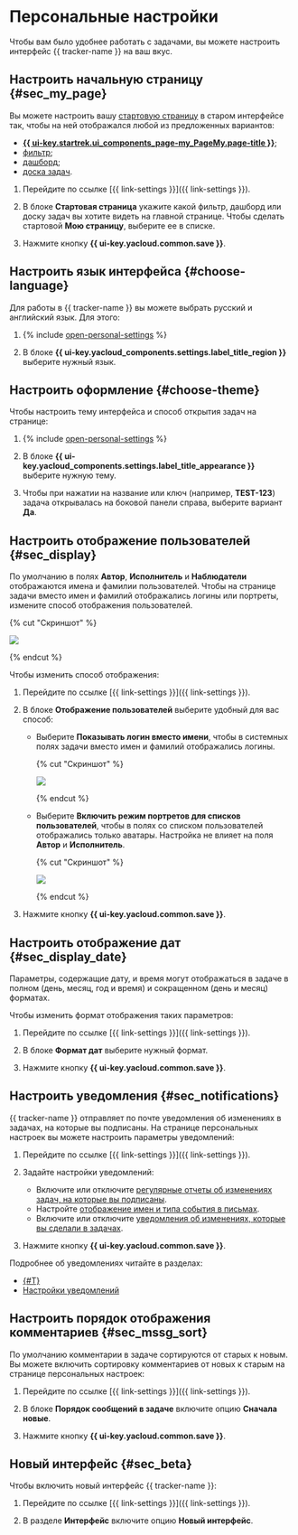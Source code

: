 # Персональные настройки

Чтобы вам было удобнее работать с задачами, вы можете настроить интерфейс {{ tracker-name }} на ваш вкус.

## Настроить начальную страницу {#sec_my_page}

Вы можете настроить вашу [стартовую страницу](startpage.md) в старом интерфейсе так, чтобы на ней отображался любой из предложенных вариантов:

* [**{{ ui-key.startrek.ui_components_page-my_PageMy.page-title }}**](startpage.md#my-page);
* [фильтр](create-filter.md);
* [дашборд](dashboard.md);
* [доска задач](../manager/create-agile-board.md).

1. Перейдите по ссылке [{{ link-settings }}]({{ link-settings }}).

1. В блоке **Стартовая страница** укажите какой фильтр, дашборд или доску задач вы хотите видеть на главной странице. Чтобы сделать стартовой **Мою страницу**, выберите ее в списке.

1. Нажмите кнопку **{{ ui-key.yacloud.common.save }}**.

## Настроить язык интерфейса {#choose-language}

Для работы в {{ tracker-name }} вы можете выбрать русский и английский язык. Для этого:

1. {% include [open-personal-settings](../../_includes/tracker/open-personal-settings.md) %}

1. В блоке **{{ ui-key.yacloud_components.settings.label_title_region }}** выберите нужный язык.

## Настроить оформление {#choose-theme}

Чтобы настроить тему интерфейса и способ открытия задач на странице: 

1. {% include [open-personal-settings](../../_includes/tracker/open-personal-settings.md) %}

1. В блоке **{{ ui-key.yacloud_components.settings.label_title_appearance }}** выберите нужную тему.

1. Чтобы при нажатии на название или ключ (например, **TEST-123**) задача открывалась на боковой панели справа, выберите вариант **Да**.

## Настроить отображение пользователей {#sec_display}

По умолчанию в полях **Автор**, **Исполнитель** и **Наблюдатели** отображаются имена и фамилии пользователей. Чтобы на странице задачи вместо имен и фамилий отображались логины или портреты, измените способ отображения пользователей.

{% cut "Скриншот" %}

![](../../_assets/tracker/followers-disp-style-3.png)

{% endcut %}

Чтобы изменить способ отображения:

1. Перейдите по ссылке [{{ link-settings }}]({{ link-settings }}).

1. В блоке **Отображение пользователей** выберите удобный для вас способ:
    - Выберите **Показывать логин вместо имени**, чтобы в системных полях задачи вместо имен и фамилий отображались логины.

        {% cut "Скриншот" %}

        ![](../../_assets/tracker/followers-disp-style-4.png)

        {% endcut %}

    - Выберите **Включить режим портретов для списков пользователей**, чтобы в полях со списком пользователей отображались только аватары. Настройка не влияет на поля **Автор** и **Исполнитель**.	

        {% cut "Скриншот" %}

        ![](../../_assets/tracker/followers-disp-style-5.png)

        {% endcut %}

1. Нажмите кнопку **{{ ui-key.yacloud.common.save }}**.

## Настроить отображение дат {#sec_display_date}

Параметры, содержащие дату, и время могут отображаться в задаче в полном (день, месяц, год и время) и сокращенном (день и месяц) форматах.

Чтобы изменить формат отображения таких параметров:

1. Перейдите по ссылке [{{ link-settings }}]({{ link-settings }}).

1. В блоке **Формат дат** выберите нужный формат.

1. Нажмите кнопку **{{ ui-key.yacloud.common.save }}**.

## Настроить уведомления {#sec_notifications}

{{ tracker-name }} отправляет по почте уведомления об изменениях в задачах, на которые вы подписаны. На странице персональных настроек вы можете настроить параметры уведомлений:

1. Перейдите по ссылке [{{ link-settings }}]({{ link-settings }}).

1. Задайте настройки уведомлений: 
    - Включите или отключите [регулярные отчеты об изменениях задач, на которые вы подписаны](notification-digest.md).
    - Настройте [отображение имен и типа события в письмах](notification-settings.md#section_u1f_3w5_xgb).
    - Включите или отключите [уведомления об изменениях, которые вы сделали в задачах](subscribe.md#sec_self).

1. Нажмите кнопку **{{ ui-key.yacloud.common.save }}**.

Подробнее об уведомлениях читайте в разделах:

- [{#T}](subscribe.md)
- [Настройки уведомлений](notification-settings.md)

## Настроить порядок отображения комментариев {#sec_mssg_sort}

По умолчанию комментарии в задаче сортируются от старых к новым. Вы можете включить сортировку комментариев от новых к старым на странице персональных настроек:

1. Перейдите по ссылке [{{ link-settings }}]({{ link-settings }}).

1. В блоке **Порядок сообщений в задаче** включите опцию **Сначала новые**.

1. Нажмите кнопку **{{ ui-key.yacloud.common.save }}**.

## Новый интерфейс {#sec_beta}

Чтобы включить новый интерфейс {{ tracker-name }}:

1. Перейдите по ссылке [{{ link-settings }}]({{ link-settings }}).

1. В разделе **Интерфейс** включите опцию **Новый интерфейс**.
